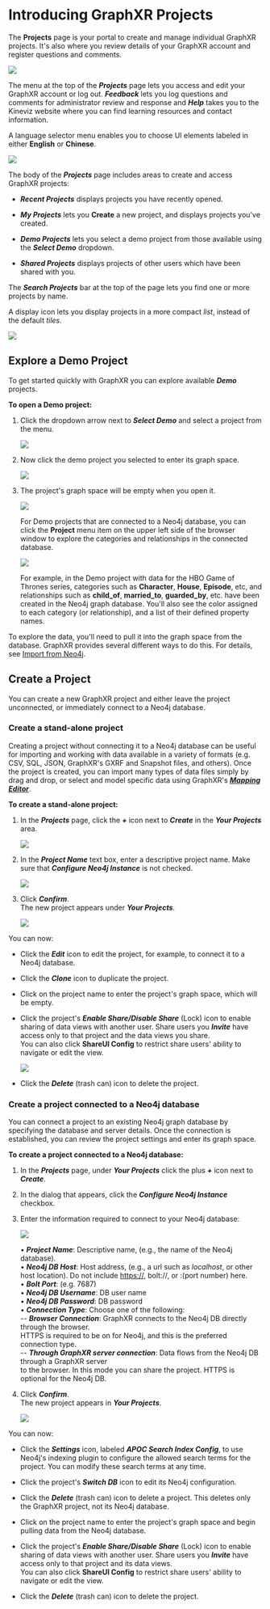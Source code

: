 # Introducing GraphXR Projects

The **Projects** page is your portal to create and manage individual GraphXR projects. It's also where you review details of your GraphXR account and register questions and comments.

![](/01_02_04_ProjectsPage1080.png)

The menu at the top of the _**Projects**_ page lets you access and edit your GraphXR account or log out. _**Feedback**_ lets you log questions and comments for administrator review and response and _**Help**_ takes you to the Kineviz website where you can find learning resources and contact information.

A language selector menu enables you to choose UI elements labeled in either **English** or **Chinese**.

![](/01_03_01_cProjectsChinese1320.png)

The body of the _**Projects**_ page includes areas to create and access GraphXR projects:

*   _**Recent Projects**_ displays projects you have recently opened.
    
*   _**My Projects**_ lets you **Create** a new project, and displays projects you've created.
    
*   _**Demo Projects**_ lets you select a demo project from those available using the _**Select Demo**_ dropdown.
    
*   _**Shared Projects**_ displays projects of other users which have been shared with you.
    

The _**Search Projects**_ bar at the top of the page lets you find one or more projects by name.

A display icon lets you display projects in a more compact _list_, instead of the default _tiles_.

![](/01_03_01_bProjectsList1080.png)

## Explore a Demo Project

To get started quickly with GraphXR you can explore available _**Demo**_ projects.

**To open a Demo project:**

1.  Click the dropdown arrow next to _**Select Demo**_ and select a project from the menu.
    
    ![](/01_03_02_DemoMenu420.png)
2.  Now click the demo project you selected to enter its graph space.
    
    ![](/01_03_03_DemoSelected420.png)
3.  The project's graph space will be empty when you open it.
    
    ![](/01_03_04_GraphSpace1320.png)
    
    For Demo projects that are connected to a Neo4j database, you can click the **Project** menu item on the upper left side of the browser window to explore the categories and relationships in the connected database.
    
    ![](/01_03_05_DemoGOTCategories1320.png)
    
    For example, in the Demo project with data for the HBO Game of Thrones series, categories such as **Character**, **House**, **Episode**, etc, and relationships such as **child\_of**, **married\_to**, **guarded\_by**, etc. have been created in the Neo4j graph database. You'll also see the color assigned to each category (or relationship), and a list of their defined property names.
    

To explore the data, you'll need to pull it into the graph space from the database. GraphXR provides several different ways to do this. For details, see [Import from Neo4j](../importing-saving-and-exporting-graph-data/import-from-neo4j).

## Create a Project

You can create a new GraphXR project and either leave the project unconnected, or immediately connect to a Neo4j database.

### Create a stand-alone project

Creating a project without connecting it to a Neo4j database can be useful for importing and working with data available in a variety of formats (e.g. CSV, SQL, JSON, GraphXR's GXRF and Snapshot files, and others). Once the project is created, you can import many types of data files simply by drag and drop, or select and model specific data using GraphXR's [_**Mapping Editor**_](../importing-saving-and-exporting-graph-data/import-using-a-mapping).

**To create a stand-alone project:**

1.  In the _**Projects**_ page, click the _**+**_ icon next to _**Create**_ in the _**Your Projects**_ area.
    
    ![](/01_03_06_CreateProject1_540.png)
2.  In the _**Project Name**_ text box, enter a descriptive project name. Make sure that _**Configure Neo4j Instance**_ is not checked.
    
    ![](/01_03_07_CreateProject2_540.png)
3.  Click _**Confirm**_.  
    The new project appears under _**Your Projects**_.
    
    ![](/01_03_08_CreateProject3_720.png)

You can now:

*   Click the _**Edit**_ icon to edit the project, for example, to connect it to a Neo4j database.
    
*   Click the _**Clone**_ icon to duplicate the project.
    
*   Click on the project name to enter the project's graph space, which will be empty.
    
*   Click the project's _**Enable Share/Disable Share**_ (Lock) icon to enable sharing of data views with another user. Share users you _**Invite**_ have access only to that project and the data views you share.  
    You can also click **ShareUI Config** to restrict share users' ability to navigate or edit the view.
    
    ![](/01_03_09_ShareIcons720.png)
*   Click the _**Delete**_ (trash can) icon to delete the project.
    

### Create a project connected to a Neo4j database

You can connect a project to an existing Neo4j graph database by specifying the database and server details. Once the connection is established, you can review the project settings and enter its graph space.

**To create a project connected to a Neo4j database:**

1.  In the _**Projects**_ page, under _**Your Projects**_ click the plus _**+**_ icon next to _**Create**_.
    
2.  In the dialog that appears, click the _**Configure Neo4j Instance**_ checkbox.
    
3.  Enter the information required to connect to your Neo4j database:
    
    ![](/01_03_11_CreateNeo4jDialog420.png)
    
    • _**Project Name**_: Descriptive name, (e.g., the name of the Neo4j database).  
    • _**Neo4j DB Host**_: Host address, (e.g., a url such as _localhost_, or other host location). Do not include [https://,](#) bolt://, or :(port number) here.  
    • _**Bolt Port**_: (e.g. 7687)  
    • _**Neo4j DB Username**_: DB user name  
    • _**Neo4j DB Password**_: DB password  
    • _**Connection Type**_: Choose one of the following:  
    \-- _**Browser Connection**_: GraphXR connects to the Neo4j DB directly through the browser.  
    HTTPS is required to be on for Neo4j, and this is the preferred connection type.  
    \-- _**Through GraphXR server connection**_: Data flows from the Neo4j DB through a GraphXR server  
    to the browser. In this mode you can share the project. HTTPS is optional for the Neo4j DB.
    
4.  Click _**Confirm**_.  
    The new project appears in _**Your Projects**_.
    
    ![](/01_03_12_NewNeo4j420.png)

You can now:

*   Click the _**Settings**_ icon, labeled _**APOC Search Index Config**_, to use Neo4j's indexing plugin to configure the allowed search terms for the project. You can modify these search terms at any time.
    
*   Click the project's _**Switch DB**_ icon to edit its Neo4j configuration.
    
*   Click the _**Delete**_ (trash can) icon to delete a project. This deletes only the GraphXR project, not its Neo4j database.
    
*   Click on the project name to enter the project's graph space and begin pulling data from the Neo4j database.
    
*   Click the project's _**Enable Share/Disable Share**_ (Lock) icon to enable sharing of data views with another user. Share users you _**Invite**_ have access only to that project and its data views.  
    You can also click **ShareUI Config** to restrict share users' ability to navigate or edit the view.
    
*   Click the _**Delete**_ (trash can) icon to delete the project.
